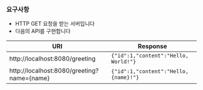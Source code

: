### 요구사항

- HTTP GET 요청을 받는 서버입니다
- 다음의 API를 구현합니다

|URI| Response                                  |
|---|-------------------------------------------|
|http://localhost:8080/greeting| ```{"id":1,"content":"Hello, World!"}```  |
|http://localhost:8080/greeting?name={name}| ```{"id":1,"content":"Hello, {name}!"}``` |

